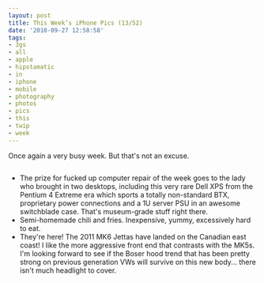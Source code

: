 ```yaml
---
layout: post
title: This Week’s iPhone Pics (13/52)
date: '2010-09-27 12:58:58'
tags:
- 3gs
- all
- apple
- hipstamatic
- in
- iphone
- mobile
- photography
- photos
- pics
- this
- twip
- week
---
```


Once again a very busy week. But that's not an excuse.
<p align="center"><a href="http://www.flickr.com/photos/maximerousseau/5029136893/"><img src="http://farm5.static.flickr.com/4105/5029136893_aaeffb84da.jpg" alt="" /></a></p>
<ul>
	<li>The prize for fucked up computer repair of the week goes to the lady who brought in two desktops, including this very rare Dell XPS from the Pentium 4 Extreme era which sports a totally non-standard BTX, proprietary power connections and a 1U server PSU in an awesome switchblade case. That's museum-grade stuff right there.</li>
	<li> Semi-homemade chili and fries. Inexpensive, yummy, excessively hard to eat.</li>
	<li>They're here! The 2011 MK6 Jettas have landed on the Canadian east coast! I like the more aggressive front end that contrasts with the MK5s. I'm looking forward to see if the Boser hood trend that has been pretty strong on previous generation VWs will survive on this new body... there isn't much headlight to cover. </li>
</ul>



